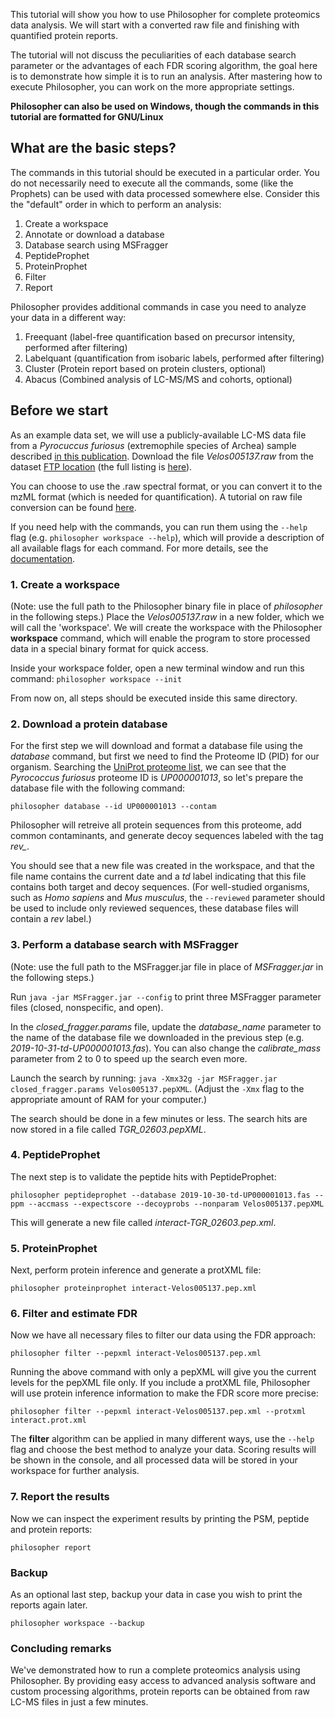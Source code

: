 This tutorial will show you how to use Philosopher for complete proteomics data analysis. We will start with a converted raw file and finishing with quantified protein reports.

The tutorial will not discuss the peculiarities of each database search parameter or the advantages of each FDR scoring algorithm, the goal here is to demonstrate how simple it is to run an analysis. After mastering how to execute Philosopher, you can work on the more appropriate settings.

**Philosopher can also be used on Windows, though the commands in this tutorial are formatted for GNU/Linux**

## What are the basic steps?
The commands in this tutorial should be executed in a particular order. You do not necessarily need to execute all the commands, some (like the Prophets) can be used with data processed somewhere else. Consider this the "default" order in which to perform an analysis:

1. Create a workspace
2. Annotate or download a database
3. Database search using MSFragger
4. PeptideProphet
5. ProteinProphet
6. Filter
7. Report


Philosopher provides additional commands in case you need to analyze your data in a different way:

1. Freequant (label-free quantification based on precursor intensity, performed after filtering)
2. Labelquant (quantification from isobaric labels, performed after filtering)
3. Cluster (Protein report based on protein clusters, optional)
4. Abacus  (Combined analysis of LC-MS/MS and cohorts, optional)


## Before we start
As an example data set, we will use a publicly-available LC-MS data file from a _Pyrocuccus furiosus_ (extremophile species of Archea) sample described [in this publication](https://pubs.acs.org/doi/abs/10.1021/pr300055q). Download the file _Velos005137.raw_ from the dataset [FTP location](ftp://ftp.pride.ebi.ac.uk/pride/data/archive/2014/06/PXD001077) (the full listing is [here](http://proteomecentral.proteomexchange.org/cgi/GetDataset?ID=PXD001077)).

You can choose to use the .raw spectral format, or you can convert it to the mzML format (which is needed for quantification). A tutorial on raw file conversion can be found [here](https://msfragger.nesvilab.org/tutorial_convert.html).

If you need help with the commands, you can run them using the `--help` flag (e.g. `philosopher workspace --help`), which will provide a description of all available flags for each command. For more details, see the [documentation](documentation.md).


### 1. Create a workspace
(Note: use the full path to the Philosopher binary file in place of _philosopher_ in the following steps.)
Place the _Velos005137.raw_ in a new folder, which we will call the 'workspace'. We will create the workspace with the Philosopher __workspace__ command, which will enable the program to store processed data in a special binary format for quick access.

Inside your workspace folder, open a new terminal window and run this command:
`philosopher workspace --init`

From now on, all steps should be executed inside this same directory.


### 2. Download a protein database
For the first step we will download and format a database file using the _database_ command, but first we need to find the Proteome ID (PID) for our organism. Searching the [UniProt proteome list](http://www.uniprot.org/proteomes), we can see that the _Pyrococcus furiosus_ proteome ID is _UP000001013_, so let's prepare the database file with the following command:

`philosopher database --id UP000001013 --contam`

Philosopher will retreive all protein sequences from this proteome, add common contaminants, and generate decoy sequences labeled with the tag _rev\__.

You should see that a new file was created in the workspace, and that the file name contains the current date and a _td_ label indicating that this file contains both target and decoy sequences. (For well-studied organisms, such as _Homo sapiens_ and _Mus musculus_, the `--reviewed` parameter should be used to include only reviewed sequences, these database files will contain a _rev_ label.)

### 3. Perform a database search with MSFragger
(Note: use the full path to the MSFragger.jar file in place of _MSFragger.jar_ in the following steps.)

Run `java -jar MSFragger.jar --config` to print three MSFragger parameter files (closed, nonspecific, and open). 

In the _closed_fragger.params_ file, update the _database_name_ parameter to the name of the database file we downloaded in the previous step (e.g. _2019-10-31-td-UP000001013.fas_). You can also change the _calibrate_mass_ parameter from 2 to 0 to speed up the search even more.

Launch the search by running: `java -Xmx32g -jar MSFragger.jar closed_fragger.params Velos005137.pepXML`. (Adjust the `-Xmx` flag to the appropriate amount of RAM for your computer.) 

The search should be done in a few minutes or less. The search hits are now stored in a file called _TGR_02603.pepXML_.


### 4. PeptideProphet
The next step is to validate the peptide hits with PeptideProphet:

`philosopher peptideprophet --database 2019-10-30-td-UP000001013.fas --ppm --accmass --expectscore --decoyprobs --nonparam Velos005137.pepXML`

This will generate a new file called _interact-TGR_02603.pep.xml_.


### 5. ProteinProphet
Next, perform protein inference and generate a protXML file:

`philosopher proteinprophet interact-Velos005137.pep.xml`


### 6. Filter and estimate FDR
Now we have all necessary files to filter our data using the FDR approach:

`philosopher filter --pepxml interact-Velos005137.pep.xml`

Running the above command with only a pepXML will give you the current levels for the pepXML file only. If you include a protXML file, Philosopher will use protein inference information to make the FDR score more precise:

`philosopher filter --pepxml interact-Velos005137.pep.xml --protxml interact.prot.xml`

The **filter** algorithm can be applied in many different ways, use the `--help` flag and choose the best method to analyze your data. Scoring results will be shown in the console, and all processed data will be stored in your workspace for further analysis.


### 7. Report the results
Now we can inspect the experiment results by printing the PSM, peptide and protein reports:

`philosopher report`


### Backup
As an optional last step, backup your data in case you wish to print the reports again later.

`philosopher workspace --backup`


### Concluding remarks
We've demonstrated how to run a complete proteomics analysis using Philosopher. By providing easy access to advanced analysis software and custom processing algorithms, protein reports can be obtained from raw LC-MS files in just a few minutes.
